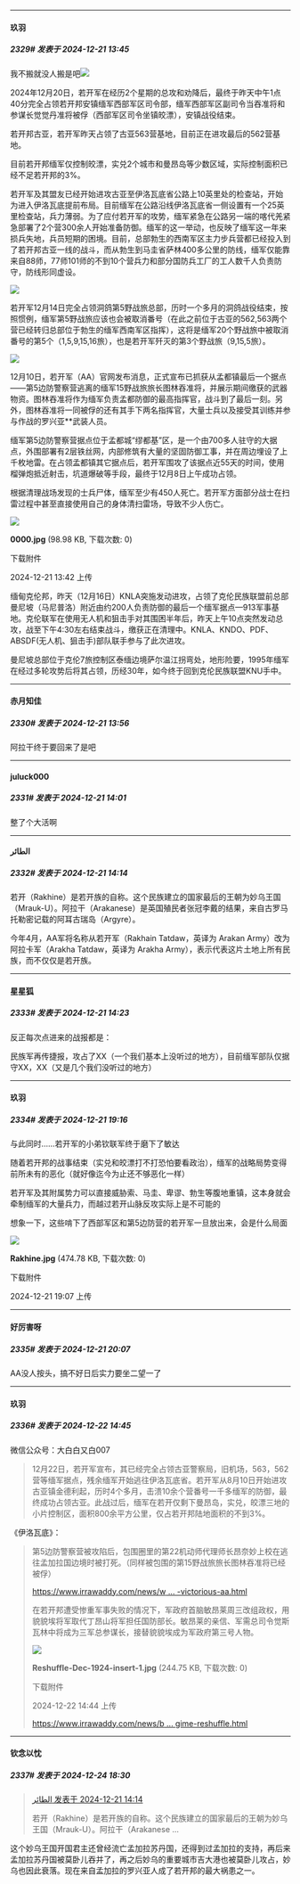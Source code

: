 ﻿
*****

####  玖羽  
##### 2329#       发表于 2024-12-21 13:45

我不搬就没人搬是吧<img src="https://static.saraba1st.com/image/smiley/face2017/002.png" referrerpolicy="no-referrer"> 

2024年12月20日，若开军在经历2个星期的总攻和劝降后，最终于昨天中午1点40分完全占领若开邦安镇缅军西部军区司令部，缅军西部军区副司令当吞准将和参谋长觉觉丹准将被俘（西部军区司令坐镇皎漂），安镇战役结束。

若开邦古亚，若开军昨天占领了古亚563营基地，目前正在进攻最后的562营基地。

目前若开邦缅军仅控制皎漂，实兑2个城市和曼昂岛等少数区域，实际控制面积已经不足若开邦的3%。

若开军及其盟友已经开始进攻古亚至伊洛瓦底省公路上10英里处的检查站，开始为进入伊洛瓦底提前布局。目前缅军在公路沿线伊洛瓦底省一侧设置有一个25英里检查站，兵力薄弱。为了应付若开军的攻势，缅军紧急在公路另一端的喀代羌紧急部署了2个营300余人开始准备防御。缅军的这一举动，也反映了缅军这一年来损兵失地，兵员短期的困境。目前，总部勃生的西南军区主力步兵营都已经投入到了若开邦古亚一线的战斗，而从勃生到马圭省萨林400多公里的防线，缅军仅能靠来自88师，77师101师的不到10个营兵力和部分国防兵工厂的工人数千人负责防守，防线形同虚设。

<img src="https://static.saraba1st.com/image/smiley/face2017/010.png" referrerpolicy="no-referrer"> 

若开军12月14日完全占领洞鸽第5野战旅总部，历时一个多月的洞鸽战役结束，按照惯例，缅军第5野战旅应该也会被取消番号（在此之前位于古亚的562,563两个营已经转归总部位于勃生的缅军西南军区指挥），这将是缅军20个野战旅中被取消番号的第5个（1,5,9,15,16旅），也是若开军歼灭的第3个野战旅（9,15,5旅）。

<img src="https://static.saraba1st.com/image/smiley/face2017/010.png" referrerpolicy="no-referrer"> 

12月10日，若开军（AA）官网发布消息，正式宣布已抓获从孟都镇最后一个据点——第5边防警察营逃离的缅军15野战旅旅长图林吞准将，并展示期间缴获的武器物资。图林吞准将作为缅军负责孟都防御的最高指挥官，战斗到了最后一刻。另外，图林吞准将一同被俘的还有其手下两名指挥官，大量士兵以及接受其训练并参与作战的罗兴亚**武装人员。

缅军第5边防警察营据点位于孟都城“缪都基”区，是一个由700多人驻守的大据点，外围部署有2层铁丝网，内部修筑有大量的坚固防御工事，并在周边埋设了上千枚地雷。在占领孟都镇其它据点后，若开军围攻了该据点近55天的时间，使用榴弹炮抵近射击，坑道爆破等手段，最终于12月8日上午成功占领。

根据清理战场发现的士兵尸体，缅军至少有450人死亡。若开军方面部分战士在扫雷过程中甚至直接使用自己的身体清扫雷场，导致不少人伤亡。

<img src="https://img.saraba1st.com/forum/202412/21/134206dfkr5gaae4enrrnd.jpg" referrerpolicy="no-referrer">

<strong>0000.jpg</strong> (98.98 KB, 下载次数: 0)

下载附件

2024-12-21 13:42 上传

缅甸克伦邦，昨天（12月16日）KNLA突施发动进攻，占领了克伦民族联盟前总部曼尼坡（马尼普洛）附近由约200人负责防御的最后一个缅军据点—913军事基地。克伦联军在使用无人机和狙击手对其围困半年后，昨天上午10点突然发动总攻，战至下午4:30左右结束战斗，缴获正在清理中。KNLA、KNDO、PDF、ABSDF(无人机、狙击手)部队联手参与了此次进攻。

曼尼坡总部位于克伦7旅控制区泰缅边境萨尔温江拐弯处，地形险要，1995年缅军在经过多轮攻势后将其占领，历经30年，如今终于回到克伦民族联盟KNU手中。

*****

####  赤月知佳  
##### 2330#       发表于 2024-12-21 13:56

阿拉干终于要回来了是吧

*****

####  juluck000  
##### 2331#       发表于 2024-12-21 14:01

整了个大活啊


*****

####  الطائر  
##### 2332#       发表于 2024-12-21 14:14

若开（Rakhine）是若开族的自称。这个民族建立的国家最后的王朝为妙乌王国（Mrauk-U）。阿拉干（Arakanese）是英国殖民者张冠李戴的结果，来自古罗马托勒密记载的阿耳古瑞岛（Argyre）。

今年4月，AA军将名称从若开军（Rakhain Tatdaw，英译为 Arakan Army）改为阿拉卡军（Arakha Tatdaw，英译为 Arakha Army），表示代表这片土地上所有民族，而不仅仅是若开族。

*****

####  星星狐  
##### 2333#       发表于 2024-12-21 14:23

反正每次点进来的战报都是：

民族军再传捷报，攻占了XX（一个我们基本上没听过的地方），目前缅军部队仅据守XX，XX（又是几个我们没听过的地方）

*****

####  玖羽  
##### 2334#       发表于 2024-12-21 19:16

与此同时……若开军的小弟钦联军终于磨下了敏达

随着若开邦的战事结束（实兑和皎漂打不打恐怕要看政治），缅军的战略局势变得前所未有的恶化（就好像迄今为止还不够恶化一样）

若开军及其附属势力可以直接威胁索、马圭、卑谬、勃生等腹地重镇，这本身就会牵制缅军的大量兵力，而越过若开山脉反攻实际上是不可能的

想象一下，这些啃下了西部军区和第5边防营的若开军一旦放出来，会是什么局面

<img src="https://img.saraba1st.com/forum/202412/21/190758af27byg42z2yfz4w.jpg" referrerpolicy="no-referrer">

<strong>Rakhine.jpg</strong> (474.78 KB, 下载次数: 0)

下载附件

2024-12-21 19:07 上传


*****

####  好厉害呀  
##### 2335#       发表于 2024-12-21 20:07

AA没人按头，搞不好日后实力要坐二望一了

*****

####  玖羽  
##### 2336#       发表于 2024-12-22 14:45

微信公众号：大白白又白007 <blockquote>12月22日，若开军宣布，其已经完全占领古亚警察局，旧机场，563，562营等缅军据点，残余缅军开始逃往伊洛瓦底省。若开军从8月10日开始进攻古亚镇金德利起，历时4个多月，击溃10余个营番号一千多缅军的防御，最终成功占领古亚。此战过后，缅军在若开仅剩下曼昂岛，实兑，皎漂三地的小片控制区，面积800余平方公里，仅占若开邦陆地面积的不到3%。</blockquote>
《伊洛瓦底》： <blockquote>第5边防警察营被攻陷后，包围圈里的第22机动师代理师长昂奈妙上校在逃往孟加拉国边境时被打死。（同样被包围的第15野战旅旅长图林吞准将已经被俘）

[https://www.irrawaddy.com/news/w ... -victorious-aa.html](https://www.irrawaddy.com/news/war-against-the-junta/myanmar-junta-commander-dies-fleeing-victorious-aa.html)

在若开邦遭受惨重军事失败的情况下，军政府首脑敏昂莱周三改组政权，用貌貌埃将军取代丁昂山将军担任国防部长。敏昂莱的亲信、军需总司令觉斯瓦林中将成为三军总参谋长，接替貌貌埃成为军政府第三号人物。

<img src="https://img.saraba1st.com/forum/202412/22/144445b46wl2a2i622t4i2.jpg" referrerpolicy="no-referrer">

<strong>Reshuffle-Dec-1924-insert-1.jpg</strong> (244.75 KB, 下载次数: 0)

下载附件

2024-12-22 14:44 上传

[https://www.irrawaddy.com/news/b ... gime-reshuffle.html](https://www.irrawaddy.com/news/burma/myanmar-junta-boss-promotes-loyalist-in-regime-reshuffle.html)</blockquote>

*****

####  钦念以忱  
##### 2337#       发表于 2024-12-24 18:30

<blockquote><a href="httphttps://bbs.saraba1st.com/2b/forum.php?mod=redirect&amp;goto=findpost&amp;pid=66980528&amp;ptid=2166322" target="_blank">الطائر 发表于 2024-12-21 14:14</a>

若开（Rakhine）是若开族的自称。这个民族建立的国家最后的王朝为妙乌王国（Mrauk-U）。阿拉干（Arakanese ...</blockquote>
这个妙乌王国开国君主还曾经流亡孟加拉苏丹国，还得到过孟加拉的支持，再后来孟加拉苏丹国被莫卧儿吞并了，再之后妙乌的重要城市吉大港也被莫卧儿攻占，妙乌也因此衰落。现在来自孟加拉的罗兴亚人成了若开邦的最大祸患之一。

